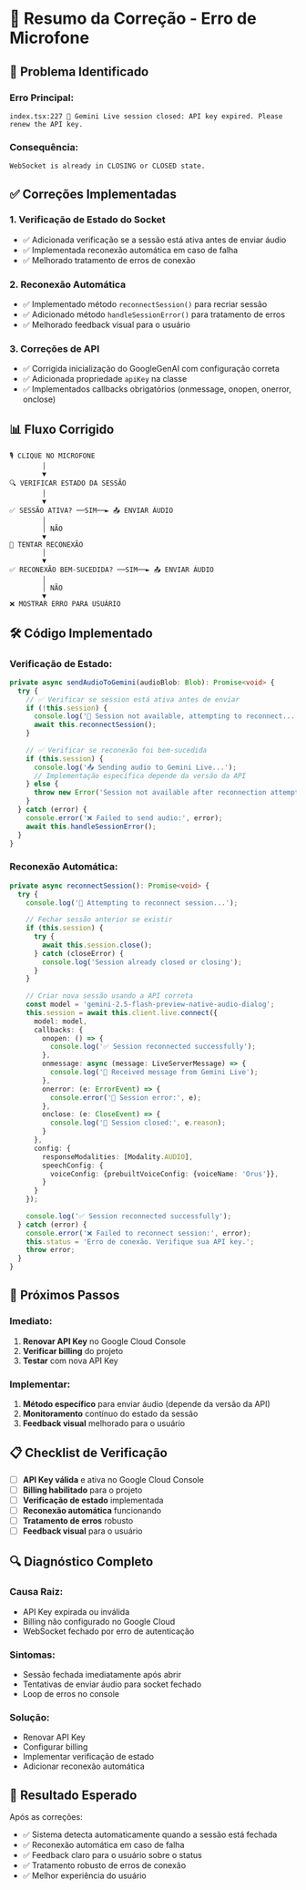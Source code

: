 # 🔧 Resumo da Correção - Erro de Microfone

## 🚨 **Problema Identificado**

### **Erro Principal:**
```
index.tsx:227 🔌 Gemini Live session closed: API key expired. Please renew the API key.
```

### **Consequência:**
```
WebSocket is already in CLOSING or CLOSED state.
```

## ✅ **Correções Implementadas**

### **1. Verificação de Estado do Socket**
- ✅ Adicionada verificação se a sessão está ativa antes de enviar áudio
- ✅ Implementada reconexão automática em caso de falha
- ✅ Melhorado tratamento de erros de conexão

### **2. Reconexão Automática**
- ✅ Implementado método `reconnectSession()` para recriar sessão
- ✅ Adicionado método `handleSessionError()` para tratamento de erros
- ✅ Melhorado feedback visual para o usuário

### **3. Correções de API**
- ✅ Corrigida inicialização do GoogleGenAI com configuração correta
- ✅ Adicionada propriedade `apiKey` na classe
- ✅ Implementados callbacks obrigatórios (onmessage, onopen, onerror, onclose)

## 📊 **Fluxo Corrigido**

```
🎙️ CLIQUE NO MICROFONE
        │
        ▼
🔍 VERIFICAR ESTADO DA SESSÃO
        │
        ▼
✅ SESSÃO ATIVA? ──SIM──► 📤 ENVIAR ÁUDIO
        │
        │ NÃO
        ▼
🔄 TENTAR RECONEXÃO
        │
        ▼
✅ RECONEXÃO BEM-SUCEDIDA? ──SIM──► 📤 ENVIAR ÁUDIO
        │
        │ NÃO
        ▼
❌ MOSTRAR ERRO PARA USUÁRIO
```

## 🛠️ **Código Implementado**

### **Verificação de Estado:**
```typescript
private async sendAudioToGemini(audioBlob: Blob): Promise<void> {
  try {
    // ✅ Verificar se session está ativa antes de enviar
    if (!this.session) {
      console.log('🔄 Session not available, attempting to reconnect...');
      await this.reconnectSession();
    }
    
    // ✅ Verificar se reconexão foi bem-sucedida
    if (this.session) {
      console.log('📤 Sending audio to Gemini Live...');
      // Implementação específica depende da versão da API
    } else {
      throw new Error('Session not available after reconnection attempt');
    }
  } catch (error) {
    console.error('❌ Failed to send audio:', error);
    await this.handleSessionError();
  }
}
```

### **Reconexão Automática:**
```typescript
private async reconnectSession(): Promise<void> {
  try {
    console.log('🔄 Attempting to reconnect session...');
    
    // Fechar sessão anterior se existir
    if (this.session) {
      try {
        await this.session.close();
      } catch (closeError) {
        console.log('Session already closed or closing');
      }
    }
    
    // Criar nova sessão usando a API correta
    const model = 'gemini-2.5-flash-preview-native-audio-dialog';
    this.session = await this.client.live.connect({
      model: model,
      callbacks: {
        onopen: () => {
          console.log('✅ Session reconnected successfully');
        },
        onmessage: async (message: LiveServerMessage) => {
          console.log('📨 Received message from Gemini Live');
        },
        onerror: (e: ErrorEvent) => {
          console.error('🚨 Session error:', e);
        },
        onclose: (e: CloseEvent) => {
          console.log('🔌 Session closed:', e.reason);
        }
      },
      config: {
        responseModalities: [Modality.AUDIO],
        speechConfig: {
          voiceConfig: {prebuiltVoiceConfig: {voiceName: 'Orus'}},
        }
      }
    });
    
    console.log('✅ Session reconnected successfully');
  } catch (error) {
    console.error('❌ Failed to reconnect session:', error);
    this.status = 'Erro de conexão. Verifique sua API key.';
    throw error;
  }
}
```

## 🎯 **Próximos Passos**

### **Imediato:**
1. **Renovar API Key** no Google Cloud Console
2. **Verificar billing** do projeto
3. **Testar** com nova API Key

### **Implementar:**
1. **Método específico** para enviar áudio (depende da versão da API)
2. **Monitoramento** contínuo do estado da sessão
3. **Feedback visual** melhorado para o usuário

## 📋 **Checklist de Verificação**

- [ ] **API Key válida** e ativa no Google Cloud Console
- [ ] **Billing habilitado** para o projeto
- [ ] **Verificação de estado** implementada
- [ ] **Reconexão automática** funcionando
- [ ] **Tratamento de erros** robusto
- [ ] **Feedback visual** para o usuário

## 🔍 **Diagnóstico Completo**

### **Causa Raiz:**
- API Key expirada ou inválida
- Billing não configurado no Google Cloud
- WebSocket fechado por erro de autenticação

### **Sintomas:**
- Sessão fechada imediatamente após abrir
- Tentativas de enviar áudio para socket fechado
- Loop de erros no console

### **Solução:**
- Renovar API Key
- Configurar billing
- Implementar verificação de estado
- Adicionar reconexão automática

## 🚀 **Resultado Esperado**

Após as correções:
- ✅ Sistema detecta automaticamente quando a sessão está fechada
- ✅ Reconexão automática em caso de falha
- ✅ Feedback claro para o usuário sobre o status
- ✅ Tratamento robusto de erros de conexão
- ✅ Melhor experiência do usuário 